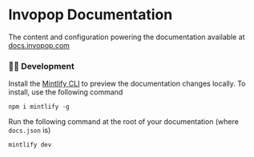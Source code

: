 # Invopop Documentation

The content and configuration powering the documentation available at [docs.invopop.com](https://docs.invopop.com)

### 👩‍💻 Development

Install the [Mintlify CLI](https://www.npmjs.com/package/mintlify) to preview the documentation changes locally. To install, use the following command

```
npm i mintlify -g
```

Run the following command at the root of your documentation (where `docs.json` is)

```
mintlify dev
```

